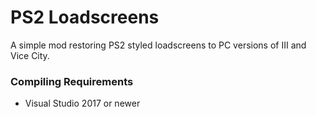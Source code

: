 # PS2 Loadscreens

A simple mod restoring PS2 styled loadscreens to PC versions of III and Vice City.

### Compiling Requirements

* Visual Studio 2017 or newer
